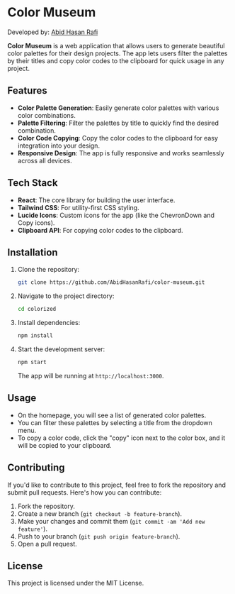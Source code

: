 # Color Museum
Developed by: [Abid Hasan Rafi](abidhasanrafi.github.io)

**Color Museum** is a web application that allows users to generate beautiful color palettes for their design projects. The app lets users filter the palettes by their titles and copy color codes to the clipboard for quick usage in any project.

## Features

- **Color Palette Generation**: Easily generate color palettes with various color combinations.
- **Palette Filtering**: Filter the palettes by title to quickly find the desired combination.
- **Color Code Copying**: Copy the color codes to the clipboard for easy integration into your design.
- **Responsive Design**: The app is fully responsive and works seamlessly across all devices.

## Tech Stack

- **React**: The core library for building the user interface.
- **Tailwind CSS**: For utility-first CSS styling.
- **Lucide Icons**: Custom icons for the app (like the ChevronDown and Copy icons).
- **Clipboard API**: For copying color codes to the clipboard.

## Installation

1. Clone the repository:
   ```bash
   git clone https://github.com/AbidHasanRafi/color-museum.git
   ```

2. Navigate to the project directory:
   ```bash
   cd colorized
   ```

3. Install dependencies:
   ```bash
   npm install
   ```

4. Start the development server:
   ```bash
   npm start
   ```

   The app will be running at `http://localhost:3000`.

## Usage

- On the homepage, you will see a list of generated color palettes.
- You can filter these palettes by selecting a title from the dropdown menu.
- To copy a color code, click the "copy" icon next to the color box, and it will be copied to your clipboard.

## Contributing

If you'd like to contribute to this project, feel free to fork the repository and submit pull requests. Here's how you can contribute:

1. Fork the repository.
2. Create a new branch (`git checkout -b feature-branch`).
3. Make your changes and commit them (`git commit -am 'Add new feature'`).
4. Push to your branch (`git push origin feature-branch`).
5. Open a pull request.

## License

This project is licensed under the MIT License.